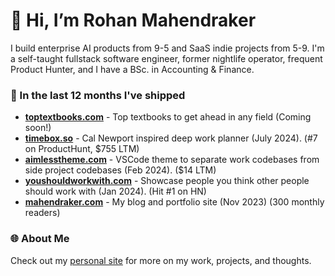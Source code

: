 # 👋 Hi, I’m Rohan Mahendraker

I build enterprise AI products from 9-5 and SaaS indie projects from 5-9. I'm a self-taught fullstack software engineer, former nightlife operator, frequent Product Hunter, and I have a BSc. in Accounting & Finance.

### 🚀 In the last 12 months I've shipped

- [**toptextbooks.com**](https://toptextbooks.com) - Top textbooks to get ahead in any field (Coming soon!)
- [**timebox.so**](https://timebox.so) - Cal Newport inspired deep work planner (July 2024). (#7 on ProductHunt, $755 LTM)
- [**aimlesstheme.com**](https://aimlesstheme.com) - VSCode theme to separate work codebases from side project codebases (Feb 2024). ($14 LTM)
- [**youshouldworkwith.com**](https://youshouldworkwith.com) - Showcase people you think other people should work with (Jan 2024). (Hit #1 on HN)
- [**mahendraker.com**](https://mahendraker.com) - My blog and portfolio site (Nov 2023) (300 monthly readers)

### 🌐 About Me
Check out my [personal site](https://www.mahendraker.com/) for more on my work, projects, and thoughts.
